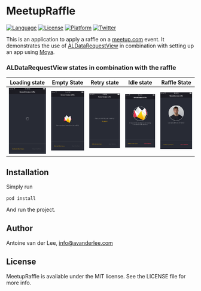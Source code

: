 # MeetupRaffle
[![Language](https://img.shields.io/badge/language-swift3.0-f48041.svg?style=flat)](https://developer.apple.com/swift)
[![License](https://img.shields.io/cocoapods/l/ALDataRequestView.svg?style=flat)](http://cocoapods.org/pods/ALDataRequestView)
[![Platform](https://img.shields.io/cocoapods/p/ALDataRequestView.svg?style=flat)](http://cocoapods.org/pods/ALDataRequestView)
[![Twitter](https://img.shields.io/badge/twitter-@twannl-blue.svg?style=flat)](http://twitter.com/twannl)

This is an application to apply a raffle on a [meetup.com](https://www.meetup.com) event. It demonstrates the use of [ALDataRequestView](https://github.com/AvdLee/ALDataRequestView) in combination with setting up an app using [Moya](https://github.com/Moya/Moya).

### ALDataRequestView states in combination with the raffle

Loading state | Empty State | Retry state | Idle state | Raffle State
------------- | ------------ | ------------ |  ------------ | ------------
![Loading](Resources/loading.png) | ![Empty](Resources/empty.png) | ![Retry](Resources/failure.png) | ![Idle](Resources/idle.png) | ![Raffle](Resources/raffle.png)

## Installation
Simply run

```
pod install
```

And run the project.

## Author

Antoine van der Lee, [info@avanderlee.com](mailto:info@avanderlee.com)

## License

MeetupRaffle is available under the MIT license. See the LICENSE file for more info.
